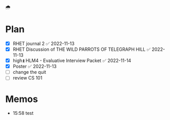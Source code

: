 🌧️
# Plan
- [x] RHET journal 2 ✅ 2022-11-13
- [x] RHET Discussion of THE WILD PARROTS OF TELEGRAPH HILL ✅ 2022-11-13
- [x] high⏫ HLM4 - Evaluative Interview Packet ✅ 2022-11-14
- [x] Poster ✅ 2022-11-13
- [ ] change the quit
- [ ] review CS 101

# Memos
- 15:58 test